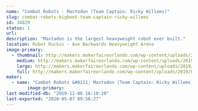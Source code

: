 ```yaml
---
name: "Combat Robots - Mastodon (Team Captain: Ricky Willems)"
slug: combat-robots-bigboot-team-captain-ricky-willems
id: 34829
status: 1
url: 
description: "Mastadon is the largest heavyweight robot ever built."
location: Robot Ruckus - Axe Backwards Heavyweight Arena
image-primary:
  - thumbnail: http://makers.makerfaireorlando.com/wp-content/uploads/2019/07/Mammoth-Team-S2019-150x150.jpg
    medium: http://makers.makerfaireorlando.com/wp-content/uploads/2019/07/Mammoth-Team-S2019-300x200.jpg
    large: http://makers.makerfaireorlando.com/wp-content/uploads/2019/07/Mammoth-Team-S2019-1024x683.jpg
    full: http://makers.makerfaireorlando.com/wp-content/uploads/2019/07/Mammoth-Team-S2019.jpg
maker:
  - name: "Combat Robots &#8211; Mastodon (Team Captain: Ricky Willems)"
        image-primary: 
last-modified-db: "2019-11-06 16:10:20"
last-exported: "2020-05-07 09:56:27"
---
```

